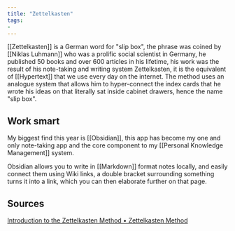 ```yaml
---
title: "Zettelkasten"
tags: 
- 
---
```



[[Zettelkasten]] is a German word for "slip box", the phrase was coined by [[Niklas Luhmann]] who was a prolific social scientist in Germany, he published 50 books and over 600 articles in his lifetime, his work was the result of his note-taking and writing system Zettelkasten, it is the equivalent of [[Hypertext]] that we use every day on the internet. The method uses an analogue system that allows him to hyper-connect the index cards that he wrote his ideas on that literally sat inside cabinet drawers, hence the name "slip box". 

## Work smart

My biggest find this year is [[Obsidian]], this app has become my one and only note-taking app and the core component to my [[Personal Knowledge Management]] system.  

Obsidian allows you to write in [[Markdown]] format notes locally, and easily connect them using Wiki links, a double bracket surrounding something turns it into a link, which you can then elaborate further on that page. 


## Sources

[Introduction to the Zettelkasten Method • Zettelkasten Method](https://zettelkasten.de/introduction/)
